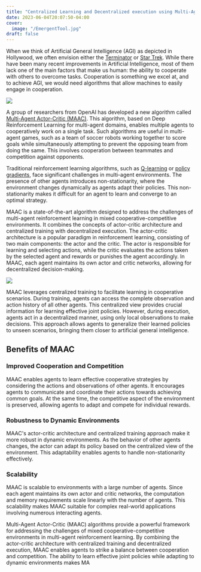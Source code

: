 ```yaml
---
title: "Centralized Learning and Decentralized execution using Multi-Agent Actor-Critic(MAAC) "
date: 2023-06-04T20:07:50-04:00
cover:
  image: "/EmergentTool.jpg"
draft: false
---
```


When we think of Artificial General Intelligence (AGI) as depicted in Hollywood, we often envision either the [Terminator](https://en.wikipedia.org/wiki/Terminator_(franchise)) or [Star Trek](https://en.wikipedia.org/wiki/Star_Trek). While there have been many recent improvements in Artificial Intelligence, most of them lack one of the main factors that make us human: the ability to cooperate with others to overcome tasks. Cooperation is something we excel at, and to achieve AGI, we would need algorithms that allow machines to easily engage in cooperation.

![](/EmergentTool.jpg)

A group of researchers from OpenAI has developed a new algorithm called [Multi-Agent Actor-Critic (MAAC)](https://arxiv.org/abs/1706.02275). This algorithm, based on Deep Reinforcement Learning for multi-agent domains, enables multiple agents to cooperatively work on a single task. Such algorithms are useful in multi-agent games, such as a team of soccer robots working together to score goals while simultaneously attempting to prevent the opposing team from doing the same. This involves cooperation between teammates and competition against opponents.

Traditional reinforcement learning algorithms, such as [Q-learning](https://link.springer.com/article/10.1007/BF00992698) or [policy gradients](https://towardsdatascience.com/policy-gradients-in-a-nutshell-8b72f9743c5d), face significant challenges in multi-agent environments. The presence of other agents introduces non-stationarity, where the environment changes dynamically as agents adapt their policies. This non-stationarity makes it difficult for an agent to learn and converge to an optimal strategy.

MAAC is a state-of-the-art algorithm designed to address the challenges of multi-agent reinforcement learning in mixed cooperative-competitive environments. It combines the concepts of actor-critic architecture and centralized training with decentralized execution. The actor-critic architecture is a popular paradigm in reinforcement learning, consisting of two main components: the actor and the critic. The actor is responsible for learning and selecting actions, while the critic evaluates the actions taken by the selected agent and rewards or punishes the agent accordingly. In MAAC, each agent maintains its own actor and critic networks, allowing for decentralized decision-making.

![](https://images.openai.com/blob/764afdf0-e3f5-4164-9829-0d4dc3205db2/nipsdiagram_2.gif)

MAAC leverages centralized training to facilitate learning in cooperative scenarios. During training, agents can access the complete observation and action history of all other agents. This centralized view provides crucial information for learning effective joint policies. However, during execution, agents act in a decentralized manner, using only local observations to make decisions. This approach allows agents to generalize their learned policies to unseen scenarios, bringing them closer to artificial general intelligence.

## Benefits of MAAC

### Improved Cooperation and Competition
MAAC enables agents to learn effective cooperative strategies by considering the actions and observations of other agents. It encourages agents to communicate and coordinate their actions towards achieving common goals. At the same time, the competitive aspect of the environment is preserved, allowing agents to adapt and compete for individual rewards.

### Robustness to Dynamic Environments
MAAC's actor-critic architecture and centralized training approach make it more robust in dynamic environments. As the behavior of other agents changes, the actor can adapt its policy based on the centralized view of the environment. This adaptability enables agents to handle non-stationarity effectively.

### Scalability
MAAC is scalable to environments with a large number of agents. Since each agent maintains its own actor and critic networks, the computation and memory requirements scale linearly with the number of agents. This scalability makes MAAC suitable for complex real-world applications involving numerous interacting agents.

Multi-Agent Actor-Critic (MAAC) algorithms provide a powerful framework for addressing the challenges of mixed cooperative-competitive environments in multi-agent reinforcement learning. By combining the actor-critic architecture with centralized training and decentralized execution, MAAC enables agents to strike a balance between cooperation and competition. The ability to learn effective joint policies while adapting to dynamic environments makes MA






